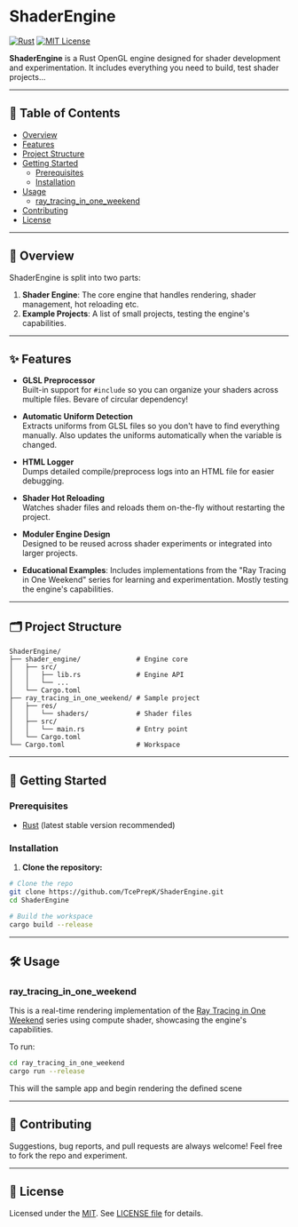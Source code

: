 # ShaderEngine

[![Rust](https://img.shields.io/badge/Made%20with-Rust-orange)](https://www.rust-lang.org/)
[![MIT License](https://img.shields.io/badge/License-MIT-green.svg)](https://choosealicense.com/licenses/mit/)

**ShaderEngine** is a Rust OpenGL engine designed for shader development and experimentation. It includes everything
you need to build, test shader projects...

---

## 🧭 Table of Contents

- [Overview](#-overview)
- [Features](#-features)
- [Project Structure](#-project-structure)
- [Getting Started](#-getting-started)
    - [Prerequisites](#prerequisites)
    - [Installation](#installation)
- [Usage](#-usage)
    - [ray_tracing_in_one_weekend](#ray_tracing_in_one_weekend)
- [Contributing](#-contributing)
- [License](#-license)

---

## 📌 Overview

ShaderEngine is split into two parts:

1. **Shader Engine**: The core engine that handles rendering, shader management, hot reloading etc.
2. **Example Projects**: A list of small projects, testing the engine's capabilities.

---

## ✨ Features

- **GLSL Preprocessor**  
  Built-in support for `#include` so you can organize your shaders across multiple files. Bevare of circular dependency!

- **Automatic Uniform Detection**  
  Extracts uniforms from GLSL files so you don't have to find everything manually.
  Also updates the uniforms automatically when the variable is changed.

- **HTML Logger**  
  Dumps detailed compile/preprocess logs into an HTML file for easier debugging.

- **Shader Hot Reloading**  
  Watches shader files and reloads them on-the-fly without restarting the project.

- **Moduler Engine Design**  
  Designed to be reused across shader experiments or integrated into larger projects.

- **Educational Examples**: Includes implementations from the "Ray Tracing in One Weekend" series for learning and
  experimentation. Mostly testing the engine's capabilities.

---

## 🗂 Project Structure

```
ShaderEngine/
├── shader_engine/              # Engine core
│   ├── src/
│   │   ├── lib.rs              # Engine API
│   │   └── ...
│   └── Cargo.toml
├── ray_tracing_in_one_weekend/ # Sample project
│   ├── res/
│   │   └── shaders/            # Shader files
│   ├── src/
│   │   └── main.rs             # Entry point
│   └── Cargo.toml
└── Cargo.toml                  # Workspace
```

---

## 🚀 Getting Started

### Prerequisites

- [Rust](https://www.rust-lang.org/tools/install) (latest stable version recommended)

### Installation

1. **Clone the repository:**

```bash
# Clone the repo
git clone https://github.com/TcePrepK/ShaderEngine.git
cd ShaderEngine

# Build the workspace
cargo build --release
```

---

## 🛠 Usage

### ray_tracing_in_one_weekend

This is a real-time rendering implementation of
the [Ray Tracing in One Weekend](https://raytracing.github.io/books/RayTracingInOneWeekend.html)
series using compute shader, showcasing the engine's capabilities.

To run:

```bash
cd ray_tracing_in_one_weekend
cargo run --release
```

This will the sample app and begin rendering the defined scene

---

## 🤝 Contributing

Suggestions, bug reports, and pull requests are always welcome! Feel free to fork the repo and experiment.

---

## 📜 License

Licensed under the [MIT](https://choosealicense.com/licenses/mit/). See [LICENSE file](LICENSE) for details.